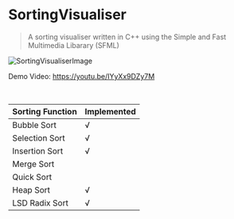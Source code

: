 # SortingVisualiser

>A sorting visualiser written in C++ using the Simple and Fast Multimedia Libarary (SFML)

![SortingVisualiserImage](https://i.imgur.com/dcaETdT.png)

Demo Video: https://youtu.be/IYyXx9DZy7M

</br>

Sorting Function | Implemented
---------------- | -----------
Bubble Sort | √
Selection Sort | √
Insertion Sort | √
Merge Sort |
Quick Sort |
Heap Sort | √
LSD Radix Sort | √
